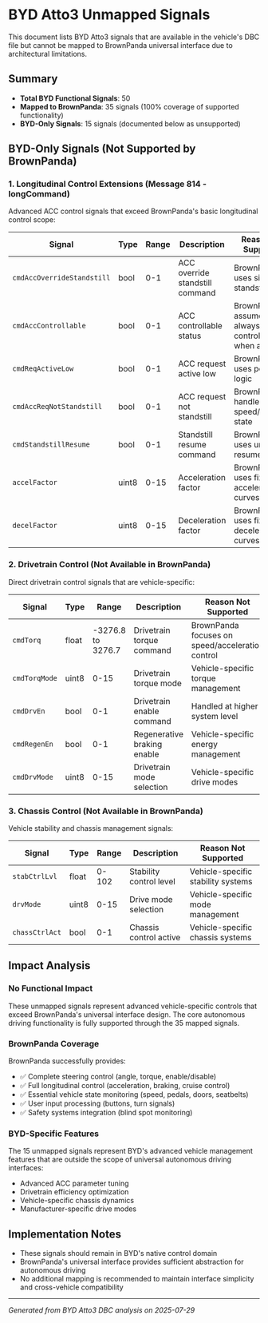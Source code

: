 # BYD Atto3 Unmapped Signals

This document lists BYD Atto3 signals that are available in the vehicle's DBC file but cannot be mapped to BrownPanda universal interface due to architectural limitations.

## Summary
- **Total BYD Functional Signals**: 50
- **Mapped to BrownPanda**: 35 signals (100% coverage of supported functionality)  
- **BYD-Only Signals**: 15 signals (documented below as unsupported)

## BYD-Only Signals (Not Supported by BrownPanda)

### 1. Longitudinal Control Extensions (Message 814 - longCommand)
Advanced ACC control signals that exceed BrownPanda's basic longitudinal control scope:

| Signal | Type | Range | Description | Reason Not Supported |
|--------|------|-------|-------------|---------------------|
| `cmdAccOverrideStandstill` | bool | 0-1 | ACC override standstill command | BrownPanda uses simplified standstill logic |
| `cmdAccControllable` | bool | 0-1 | ACC controllable status | BrownPanda assumes always controllable when active |
| `cmdReqActiveLow` | bool | 0-1 | ACC request active low | BrownPanda uses positive logic |
| `cmdAccReqNotStandstill` | bool | 0-1 | ACC request not standstill | BrownPanda handles via speed/standstill state |
| `cmdStandstillResume` | bool | 0-1 | Standstill resume command | BrownPanda uses unified resume logic |
| `accelFactor` | uint8 | 0-15 | Acceleration factor | BrownPanda uses fixed acceleration curves |
| `decelFactor` | uint8 | 0-15 | Deceleration factor | BrownPanda uses fixed deceleration curves |

### 2. Drivetrain Control (Not Available in BrownPanda)
Direct drivetrain control signals that are vehicle-specific:

| Signal | Type | Range | Description | Reason Not Supported |
|--------|------|-------|-------------|---------------------|
| `cmdTorq` | float | -3276.8 to 3276.7 | Drivetrain torque command | BrownPanda focuses on speed/acceleration control |
| `cmdTorqMode` | uint8 | 0-15 | Drivetrain torque mode | Vehicle-specific torque management |
| `cmdDrvEn` | bool | 0-1 | Drivetrain enable command | Handled at higher system level |
| `cmdRegenEn` | bool | 0-1 | Regenerative braking enable | Vehicle-specific energy management |
| `cmdDrvMode` | uint8 | 0-15 | Drivetrain mode selection | Vehicle-specific drive modes |

### 3. Chassis Control (Not Available in BrownPanda)
Vehicle stability and chassis management signals:

| Signal | Type | Range | Description | Reason Not Supported |
|--------|------|-------|-------------|---------------------|
| `stabCtrlLvl` | float | 0-102 | Stability control level | Vehicle-specific stability systems |
| `drvMode` | uint8 | 0-15 | Drive mode selection | Vehicle-specific mode management |
| `chassCtrlAct` | bool | 0-1 | Chassis control active | Vehicle-specific chassis systems |

## Impact Analysis

### No Functional Impact
These unmapped signals represent advanced vehicle-specific controls that exceed BrownPanda's universal interface design. The core autonomous driving functionality is fully supported through the 35 mapped signals.

### BrownPanda Coverage
BrownPanda successfully provides:
- ✅ Complete steering control (angle, torque, enable/disable)
- ✅ Full longitudinal control (acceleration, braking, cruise control)
- ✅ Essential vehicle state monitoring (speed, pedals, doors, seatbelts)
- ✅ User input processing (buttons, turn signals)
- ✅ Safety systems integration (blind spot monitoring)

### BYD-Specific Features
The 15 unmapped signals represent BYD's advanced vehicle management features that are outside the scope of universal autonomous driving interfaces:
- Advanced ACC parameter tuning
- Drivetrain efficiency optimization  
- Vehicle-specific chassis dynamics
- Manufacturer-specific drive modes

## Implementation Notes
- These signals should remain in BYD's native control domain
- BrownPanda's universal interface provides sufficient abstraction for autonomous driving
- No additional mapping is recommended to maintain interface simplicity and cross-vehicle compatibility

---
*Generated from BYD Atto3 DBC analysis on 2025-07-29*